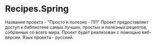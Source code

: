 # Recipes.Spring
Название проекта - "Просто и полезно - ПП"
Проект предоставляет доступ к библиотеке самых лучших, простых и полезных рецептов, собранных со всего мира.
Проект будет реализован с помощью веб-версии.
Язык проекта - русский. 

